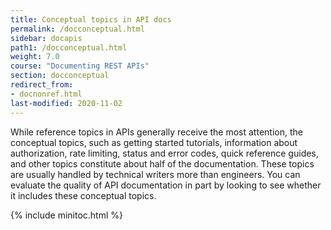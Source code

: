 ```yaml
---
title: Conceptual topics in API docs
permalink: /docconceptual.html
sidebar: docapis
path1: /docconceptual.html
weight: 7.0
course: "Documenting REST APIs"
section: docconceptual
redirect_from:
- docnonref.html
last-modified: 2020-11-02
---
```


While reference topics in APIs generally receive the most attention, the conceptual topics, such as getting started tutorials, information about authorization, rate limiting, status and error codes, quick reference guides, and other topics constitute about half of the documentation. These topics are usually handled by technical writers more than engineers. You can evaluate the quality of API documentation in part by looking to see whether it includes these conceptual topics.

{% include minitoc.html %}
